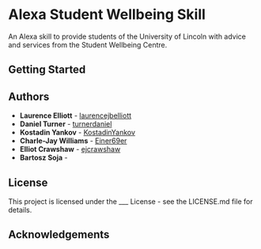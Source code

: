 # Alexa Student Wellbeing Skill
An Alexa skill to provide students of the University of Lincoln with advice and services from the Student Wellbeing Centre.

## Getting Started

## Authors
 - **Laurence Elliott** - [laurencejbelliott](https://github.com/laurencejbelliott)
 - **Daniel Turner** - [turnerdaniel](https://github.com/turnerdaniel)
 - **Kostadin Yankov** - [KostadinYankov](https://github.com/KostadinYankov)
 - **Charle-Jay Williams** - [Einer69er](https://github.com/Einer69er)
 - **Elliot Crawshaw** - [ejcrawshaw](https://github.com/ejcrawshaw)
 - **Bartosz Soja** - []()

## License

This project is licensed under the ___ License - see the LICENSE.md file for details.

## Acknowledgements
